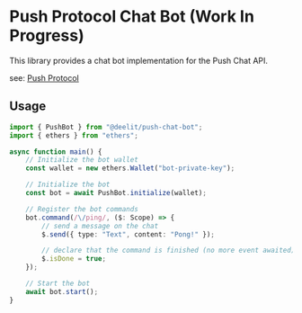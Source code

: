 # Push Protocol Chat Bot (Work In Progress)

This library provides a chat bot implementation for the Push Chat API.

see: [Push Protocol](https://push.org/)

## Usage

```typescript
import { PushBot } from "@deelit/push-chat-bot";
import { ethers } from "ethers";

async function main() {
    // Initialize the bot wallet
    const wallet = new ethers.Wallet("bot-private-key");

    // Initialize the bot
    const bot = await PushBot.initialize(wallet);

    // Register the bot commands
    bot.command(/\/ping/, ($: Scope) => {
        // send a message on the chat
        $.send({ type: "Text", content: "Pong!" });

        // declare that the command is finished (no more event awaited)
        $.isDone = true;
    });

    // Start the bot
    await bot.start();
}
```
